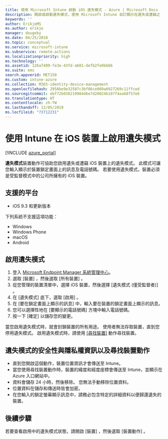 ```yaml
---
title: 使用 Microsoft Intune 啟動 iOS 遺失模式 - Azure | Microsoft Docs
description: 開啟或啟動遺失模式，使用 Microsoft Intune 自訂顯示在遺失或遭竊之 iOS 裝置鎖定畫面中的訊息。 此外，在使用遺失模式動作時，取得安全性和隱私權資訊的詳細資料。
keywords: ''
author: ErikjeMS
ms.author: erikje
manager: dougeby
ms.date: 04/25/2018
ms.topic: conceptual
ms.service: microsoft-intune
ms.subservice: remote-actions
ms.localizationpriority: high
ms.technology: ''
ms.assetid: 126a7489-fe3e-43fd-a681-defb2fe0bb66
ms.suite: ems
search.appverid: MET150
ms.custom: intune-azure
ms.collection: M365-identity-device-management
ms.openlocfilehash: 2956be9e32587c3bf86ce009a6927269c11ffced
ms.sourcegitcommit: ebf72b038219904d6e7d20024b107f4aa68f57e6
ms.translationtype: HT
ms.contentlocale: zh-TW
ms.lasthandoff: 12/05/2019
ms.locfileid: "73712231"
---
```

# <a name="enable-lost-mode-on-ios-devices-with-intune"></a>使用 Intune 在 iOS 裝置上啟用遺失模式

[!INCLUDE [azure_portal](../includes/azure_portal.md)]

**遺失模式**裝置動作可協助您啟用遺失或遭竊 iOS 裝置上的遺失模式。 此模式可讓您輸入顯示於裝置鎖定畫面上的訊息及電話號碼。 若要使用遺失模式，裝置必須是受監督模式中的公司所擁有的 iOS 裝置。

## <a name="supported-platforms"></a>支援的平台

- iOS 9.3 和更新版本

下列系統不支援這項功能： 
- Windows
- Windows Phone
- macOS
- Android

## <a name="enable-lost-mode"></a>啟用遺失模式

1. 登入 [Microsoft Endpoint Manager 系統管理中心](https://go.microsoft.com/fwlink/?linkid=2109431)。
3. 選取 [裝置]  ，然後選取 [所有裝置]  。
4. 從您管理的裝置清單中，選擇 iOS 裝置，然後選擇 [遺失模式 (僅受監督者)]  。
5. 在 [遺失模式]  底下，選取 [啟用]  。
6. 在 [要在鎖定畫面上顯示的訊息]  中，輸入要在裝置的鎖定畫面上顯示的訊息。
7. 您可以選擇性地在 [要顯示的電話號碼]  方塊中輸入電話號碼。
6. 按一下 [確定]  以儲存您的變更。

當您啟用遺失模式時，就會封鎖裝置的所有用途。 使用者無法存取裝置，直到您停用遺失模式。 啟用遺失模式時，請使用 [[尋找裝置]](device-locate.md) 動作尋找裝置。

## <a name="security-and-privacy-information-for-the-lost-mode-and-locate-device-actions"></a>遺失模式的安全性與隱私權資訊以及尋找裝置動作
- 直到您開啟這個動作，裝置位置資訊才會傳送至 Intune。
- 當您使用尋找裝置動作時，裝置的緯度和經度座標會傳送至 Intune，並顯示在 Azure 入口網站中。
- 資料會儲存 24 小時，然後移除。 您無法手動移除位置資料。
- 位置資料在儲存和傳送時皆會加密。
- 在您輸入的鎖定螢幕顯示訊息中，請務必包含特定的詳細資料以便歸還遺失的裝置。

## <a name="next-steps"></a>後續步驟

若要查看啟用中的遺失模式狀態，請開啟 [裝置]  ，然後選取 [裝置動作]  。
